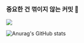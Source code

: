 ### 중요한 건 꺾이지 않는 커밋 👋

<a href="https://ob-blog-omega.vercel.app/" target="_blank"><img src="https://img.shields.io/badge/blog-181717?style=for-the-badge&logo=github&logoColor=white"/></a>




![Anurag's GitHub stats](https://github-readme-stats.vercel.app/api?username=yooonwodyd&show_icons=true&theme=radical)
